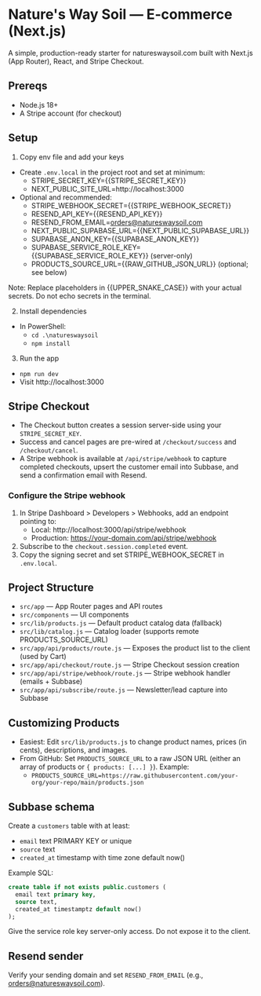 # Nature's Way Soil — E‑commerce (Next.js)

A simple, production-ready starter for natureswaysoil.com built with Next.js (App Router), React, and Stripe Checkout.

## Prereqs
- Node.js 18+
- A Stripe account (for checkout)

## Setup

1) Copy env file and add your keys
- Create `.env.local` in the project root and set at minimum:
  - STRIPE_SECRET_KEY={{STRIPE_SECRET_KEY}}
  - NEXT_PUBLIC_SITE_URL=http://localhost:3000
- Optional and recommended:
  - STRIPE_WEBHOOK_SECRET={{STRIPE_WEBHOOK_SECRET}}
  - RESEND_API_KEY={{RESEND_API_KEY}}
  - RESEND_FROM_EMAIL=orders@natureswaysoil.com
  - NEXT_PUBLIC_SUPABASE_URL={{NEXT_PUBLIC_SUPABASE_URL}}
  - SUPABASE_ANON_KEY={{SUPABASE_ANON_KEY}}
  - SUPABASE_SERVICE_ROLE_KEY={{SUPABASE_SERVICE_ROLE_KEY}} (server-only)
  - PRODUCTS_SOURCE_URL={{RAW_GITHUB_JSON_URL}} (optional; see below)

Note: Replace placeholders in {{UPPER_SNAKE_CASE}} with your actual secrets. Do not echo secrets in the terminal.

2) Install dependencies
- In PowerShell:
  - `cd .\natureswaysoil`
  - `npm install`

3) Run the app
- `npm run dev`
- Visit http://localhost:3000

## Stripe Checkout
- The Checkout button creates a session server-side using your `STRIPE_SECRET_KEY`.
- Success and cancel pages are pre-wired at `/checkout/success` and `/checkout/cancel`.
- A Stripe webhook is available at `/api/stripe/webhook` to capture completed checkouts, upsert the customer email into Subbase, and send a confirmation email with Resend.

### Configure the Stripe webhook
1) In Stripe Dashboard > Developers > Webhooks, add an endpoint pointing to:
   - Local: http://localhost:3000/api/stripe/webhook
   - Production: https://your-domain.com/api/stripe/webhook
2) Subscribe to the `checkout.session.completed` event.
3) Copy the signing secret and set STRIPE_WEBHOOK_SECRET in `.env.local`.

## Project Structure
- `src/app` — App Router pages and API routes
- `src/components` — UI components
- `src/lib/products.js` — Default product catalog data (fallback)
- `src/lib/catalog.js` — Catalog loader (supports remote PRODUCTS_SOURCE_URL)
- `src/app/api/products/route.js` — Exposes the product list to the client (used by Cart)
- `src/app/api/checkout/route.js` — Stripe Checkout session creation
- `src/app/api/stripe/webhook/route.js` — Stripe webhook handler (emails + Subbase)
- `src/app/api/subscribe/route.js` — Newsletter/lead capture into Subbase

## Customizing Products
- Easiest: Edit `src/lib/products.js` to change product names, prices (in cents), descriptions, and images.
- From GitHub: Set `PRODUCTS_SOURCE_URL` to a raw JSON URL (either an array of products or `{ products: [...] }`). Example:
  - `PRODUCTS_SOURCE_URL=https://raw.githubusercontent.com/your-org/your-repo/main/products.json`

## Subbase schema
Create a `customers` table with at least:
- `email` text PRIMARY KEY or unique
- `source` text
- `created_at` timestamp with time zone default now()

Example SQL:
```sql path=null start=null
create table if not exists public.customers (
  email text primary key,
  source text,
  created_at timestamptz default now()
);
```

Give the service role key server-only access. Do not expose it to the client.

## Resend sender
Verify your sending domain and set `RESEND_FROM_EMAIL` (e.g., orders@natureswaysoil.com).
